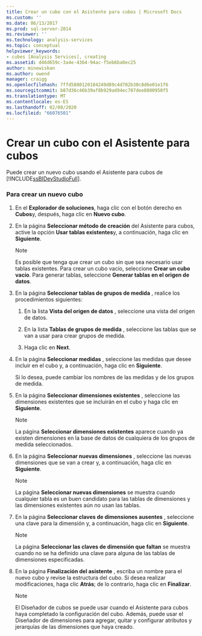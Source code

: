 ```yaml
---
title: Crear un cubo con el Asistente para cubos | Microsoft Docs
ms.custom: ''
ms.date: 06/13/2017
ms.prod: sql-server-2014
ms.reviewer: ''
ms.technology: analysis-services
ms.topic: conceptual
helpviewer_keywords:
- cubes [Analysis Services], creating
ms.assetid: d46d659c-3a4e-4364-94ac-f5eb6ba0ec25
author: minewiskan
ms.author: owend
manager: craigg
ms.openlocfilehash: 7ffd5880120184249d89c4d702b30c8d6e01e1f6
ms.sourcegitcommit: b87d36c46b39af8b929ad94ec707dee8800950f5
ms.translationtype: MT
ms.contentlocale: es-ES
ms.lasthandoff: 02/08/2020
ms.locfileid: "66076501"
---
```

# <a name="create-a-cube-using-the-cube-wizard"></a>Crear un cubo con el Asistente para cubos
  Puede crear un nuevo cubo usando el Asistente para cubos de [!INCLUDE[ssBIDevStudioFull](../../includes/ssbidevstudiofull-md.md)].  
  
### <a name="to-create-a-new-cube"></a>Para crear un nuevo cubo  
  
1.  En el **Explorador de soluciones**, haga clic con el botón derecho en **Cubos**y, después, haga clic en **Nuevo cubo**.  
  
2.  En la página **Seleccionar método de creación** del Asistente para cubos, active la opción **Usar tablas existentes**y, a continuación, haga clic en **Siguiente**.  
  
    > [!NOTE]  
    >  Es posible que tenga que crear un cubo sin que sea necesario usar tablas existentes. Para crear un cubo vacío, seleccione **Crear un cubo vacío**. Para generar tablas, seleccione **Generar tablas en el origen de datos**.  
  
3.  En la página **Seleccionar tablas de grupos de medida** , realice los procedimientos siguientes:  
  
    1.  En la lista **Vista del origen de datos** , seleccione una vista del origen de datos.  
  
    2.  En la lista **Tablas de grupos de medida** , seleccione las tablas que se van a usar para crear grupos de medida.  
  
    3.  Haga clic en **Next**.  
  
4.  En la página **Seleccionar medidas** , seleccione las medidas que desee incluir en el cubo y, a continuación, haga clic en **Siguiente**.  
  
     Si lo desea, puede cambiar los nombres de las medidas y de los grupos de medida.  
  
5.  En la página **Seleccionar dimensiones existentes** , seleccione las dimensiones existentes que se incluirán en el cubo y haga clic en **Siguiente**.  
  
    > [!NOTE]  
    >  La página **Seleccionar dimensiones existentes** aparece cuando ya existen dimensiones en la base de datos de cualquiera de los grupos de medida seleccionados.  
  
6.  En la página **Seleccionar nuevas dimensiones** , seleccione las nuevas dimensiones que se van a crear y, a continuación, haga clic en **Siguiente**.  
  
    > [!NOTE]  
    >  La página **Seleccionar nuevas dimensiones** se muestra cuando cualquier tabla es un buen candidato para las tablas de dimensiones y las dimensiones existentes aún no usan las tablas.  
  
7.  En la página **Seleccionar claves de dimensiones ausentes** , seleccione una clave para la dimensión y, a continuación, haga clic en **Siguiente**.  
  
    > [!NOTE]  
    >  La página **Seleccionar las claves de dimensión que faltan** se muestra cuando no se ha definido una clave para alguna de las tablas de dimensiones especificadas.  
  
8.  En la página **Finalización del asistente** , escriba un nombre para el nuevo cubo y revise la estructura del cubo. Si desea realizar modificaciones, haga clic **Atrás**; de lo contrario, haga clic en **Finalizar**.  
  
    > [!NOTE]  
    >  El Diseñador de cubos se puede usar cuando el Asistente para cubos haya completado la configuración del cubo. Además, puede usar el Diseñador de dimensiones para agregar, quitar y configurar atributos y jerarquías de las dimensiones que haya creado.  
  
  
